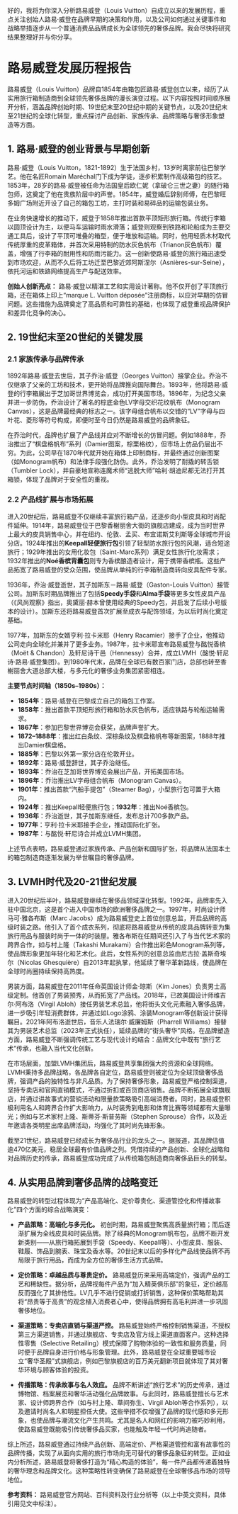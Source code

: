 好的，我将为你深入分析路易威登（Louis Vuitton）自成立以来的发展历程，重点关注创始人路易·威登在品牌早期的决策和作用，以及公司如何通过关键事件和战略举措逐步从一个普通消费品品牌成长为全球领先的奢侈品牌。我会尽快将研究结果整理好并与你分享。


# 路易威登发展历程报告

路易威登（Louis Vuitton）品牌自1854年由箱包匠路易·威登创立以来，经历了从实用旅行箱制造商到全球领先奢侈品牌的漫长演变过程。以下内容按照时间顺序展开分析，涵盖品牌创始时期、19世纪末至20世纪中期的关键节点，以及20世纪末至21世纪的全球化转型，重点探讨产品创新、家族传承、品牌策略与奢侈形象塑造等方面。

## 1. 路易·威登的创业背景与早期创新

路易·威登（Louis Vuitton，1821-1892）生于法国乡村，13岁时离家前往巴黎学艺。他在名匠Romain Maréchal门下成为学徒，逐步积累制作高级箱包的技艺。1853年，28岁的路易·威登被任命为法国皇后欧仁妮（拿破仑三世之妻）的随行箱包师，这奠定了他在贵族阶层中的声誉。1854年，威登婚后辞别师傅，在巴黎旺多姆广场附近开设了自己的箱包工坊，主打时装和易碎品的运输包装业务。

在业务快速增长的推动下，威登于1858年推出首款平顶矩形旅行箱。传统行李箱以圆顶设计为主，以便马车运输时雨水滑落；威登则观察到铁路和轮船成为主要交通工具后，设计了平顶可堆叠的箱型，便于堆放和运输。同时，他用轻质木材取代传统厚重的皮革箱体，并首次采用特制的防水灰色帆布（Trianon灰色帆布）覆盖，增强了行李箱的耐用性和防雨污能力。这一创新使路易·威登的旅行箱迅速受到市场欢迎，从而不久后将工坊迁至巴黎近郊阿斯涅尔（Asnières-sur-Seine），依托河运和铁路网络提高生产与配送效率。

**创始人创新亮点：** 路易·威登以精湛工艺和实用设计著称。他不仅开创了平顶旅行箱，还在箱体上印上“marque L. Vuitton déposée”注册商标，以应对早期的仿冒问题。这些措施为品牌奠定了高品质和可靠性的基础，也体现了威登重视品牌保护和差异化竞争的决心。

## 2. 19世纪末至20世纪的关键发展

### 2.1 家族传承与品牌传承

1892年路易·威登去世后，其子乔治·威登（Georges Vuitton）接掌企业。乔治不仅继承了父亲的工坊和技术，更开始将品牌推向国际舞台。1893年，他将路易·威登的行李箱展出于芝加哥世界博览会，成功打开美国市场。1896年，为纪念父亲并进一步防伪，乔治设计了著名的棕底金色LV字母交织花纹帆布（Monogram Canvas），这是品牌最经典的标志之一。该字母组合帆布以交错的“LV”字母与四叶花、菱形等符号构成，即便时至今日仍然是路易威登的品牌象征。

在乔治时代，品牌也扩展了产品线并应对不断增长的仿冒问题。例如1888年，乔治推出了“棋盘格帆布”系列（Damier图案，棕栗格纹），但市场上仿品仍层出不穷。为此，公司早在1870年代就开始在箱体上印制商标，并最终通过创新图案（如Monogram帆布）和法律手段强化防伪。此外，乔治发明了耐撬的转舌锁（Tumbler Lock），并自豪地宣称连魔术师“逃脱大师”哈利·胡迪尼都无法打开其箱锁，体现了品牌对于安全性的重视。

### 2.2 产品线扩展与市场拓展

进入20世纪后，路易威登不仅继续丰富旅行箱产品，还逐步向小型皮具和时尚配件延伸。1914年，路易威登位于巴黎香榭丽舍大街的旗舰店建成，成为当时世界上最大的皮具销售中心，并在纽约、伦敦、孟买、布宜诺斯艾利斯等全球城市开设分店。1924年推出的**Keepall轻便旅行包**引领了轻型防水旅行包的风潮，适合短途旅行；1929年推出的女用化妆包（Saint-Marc系列）满足女性旅行化妆需求；1932年推出的**Noé香槟背囊包**则专为香槟酿造者设计，用于携带香槟瓶。这些产品拓宽了路易威登的受众范围，使品牌从单纯的行李箱制造商转向皮具配件专家。

1936年，乔治·威登逝世，其子加斯东－路易·威登（Gaston-Louis Vuitton）接管公司。加斯东时期品牌推出了包括**Speedy手袋**和**Alma手袋**等更多女性皮具产品（《风尚观察》指出，奥黛丽·赫本曾使用经典的Speedy包，并启发了后续小号版本的设计）。加斯东还将路易威登首次扩展至成衣与配饰领域，为以后时尚化奠定基础。

1977年，加斯东的女婿亨利·拉卡米耶（Henry Racamier）接手了企业，他推动公司走向全球化并兼并了更多业务。1987年，拉卡米耶宣布路易威登与酩悦香槟（Moët & Chandon）及轩尼诗干邑（Hennessy）合并，成立LVMH（酩悦·轩尼诗·路易·威登集团）。到1980年代末，品牌在全球已有数百家门店，总部也转至香榭丽舍大道总部大楼，与多元化的奢侈业务集团紧密相连。

**主要节点时间轴（1850s–1980s）：**

* **1854年**：路易·威登在巴黎成立自己的箱包工作室。
* **1858年**：推出首款平顶矩形旅行箱和防水灰色帆布，适应铁路与轮船运输需求。
* **1867年**：参加巴黎世界博览会获奖，品牌声誉扩大。
* **1872–1888年**：推出红白条纹、深棕条纹及棋盘格帆布等新图案，1888年推出Damier棋盘格。
* **1885年**：巴黎以外第一家分店在伦敦开业。
* **1892年**：路易·威登辞世，其子乔治继任。
* **1893年**：乔治在芝加哥世界博览会展出产品，开拓美国市场。
* **1896年**：乔治推出LV字母组合帆布（Monogram Canvas）。
* **1901年**：推出首款“汽船手提包”（Steamer Bag），小型旅行包可置于大箱内。
* **1924年**：推出Keepall轻便旅行包；**1932年**：推出Noé香槟包。
* **1936年**：乔治逝世，其子加斯东继任，发布总计700多款产品。
* **1977年**：亨利·拉卡米耶接手企业，推动国际化扩张。
* **1987年**：与酩悦·轩尼诗合并成立LVMH集团。

上述节点表明，路易威登通过家族传承、产品创新和国际扩张，将品牌从法国本土的箱包制造商逐渐发展为举世瞩目的奢侈品牌。

## 3. LVMH时代及20-21世纪发展

进入20世纪后半叶，路易威登继续在奢侈品领域深化转型。1992年，品牌率先入驻中国北京，这是首个进入中国市场的欧洲奢侈品牌之一。1997年，时尚设计师马可·雅各布斯（Marc Jacobs）成为路易威登史上首位创意总监，开启品牌的高级时装之路。他引入了首个成衣系列，彻底将路易威登从传统的皮具品牌转变为集旅行用品与服装时尚于一体的时装屋。雅各布斯在任期间还引入了与当代艺术家的跨界合作，如与村上隆（Takashi Murakami）合作推出彩色Monogram系列等，使品牌形象更加年轻化和艺术化。此后，女性系列的创意总监由尼古拉·盖斯奇埃尔（Nicolas Ghesquière）自2013年起执掌，他延续了奢华革新路线，使品牌在全球时尚圈持续保持高热度。

男装方面，路易威登在2011年任命英国设计师金·琼斯（Kim Jones）负责男士高级定制。他首创了男装预秀，从而拓宽了产品线。2018年，已故美国设计师维吉尔·阿布洛（Virgil Abloh）接任男装艺术总监，他将街头文化元素融入奢侈品牌，进一步吸引年轻消费群体，并通过如Logo涂鸦、涂装Monogram等创新设计获得瞩目。2021年阿布洛逝世后，音乐人法瑞尔·威廉姆斯（Pharrell Williams）接替其为男装艺术总监（2023年正式执任），延续品牌的“街头奢华”风格。在品牌塑造方面，路易威登不断强调传统工艺与现代设计的结合：品牌文化中既有“旅行艺术”传承，也融入当代文化创新。

在市场层面，加盟LVMH集团后，路易威登共享集团强大的资源和全球网络。LVMH秉持多品牌战略，各品牌各自定位，路易威登则被定位为全球顶级奢侈品牌，强调产品的独特性与非凡品质。为了保持奢侈形象，路易威登严格控制渠道，坚持专卖店和官网直销模式，不通过折扣或百货商店销售。品牌不断拓展全球旗舰店，并通过讲故事式的营销活动和限量款策略吸引高端消费者。同时，路易威登积极利用名人和跨界合作扩大影响力，从时装秀到电影和体育比赛等领域都有大量曝光；例如与艺术家村上隆、斯蒂芬·斯普劳斯（Stephen Sprouse）合作，以及近年邀请各类明星出席品牌活动，均强化了其时尚先锋形象。

截至21世纪，路易威登已经成长为奢侈品行业的龙头之一。据报道，其品牌估值逾470亿美元，稳居全球最有价值品牌之列。凭借持续的产品创新、全球化战略和对品牌历史的传承，路易威登成功完成了从传统箱包制造商向奢侈品巨头的转型。

## 4. 从实用品牌到奢侈品牌的战略变迁

路易威登的转型过程体现为“产品高端化、定价尊贵化、渠道管控化和传播故事化”四个方面的综合战略演变：

* **产品策略：高端化与多元化。** 初创时期，路易威登聚焦高质量旅行箱；而后逐渐扩展为全线皮具和时装品牌。除了经典的Monogram帆布包，品牌不断开发新类别——从旅行箱拓展到手袋（Speedy、Keepall等）、小型皮具、服装、鞋履、饰品到腕表、珠宝及香水等。20世纪末以后的多样化产品线使品牌不再局限于旅行用品，而成为全方位的奢侈生活方式品牌。

* **定价策略：卓越品质与尊贵定价。** 路易威登历来采用高端定价，强调产品的工艺和稀缺性。据分析，品牌视每件产品为“加入精英俱乐部”的象征，定价越高反而强化了其排他性。LV几乎不进行促销或打折销售，这种保价策略帮助其将“昂贵等于高贵”的观念植入消费者心中，使得品牌拥有高毛利并进一步巩固奢侈地位。

* **渠道策略：专卖店直销与渠道严控。** 路易威登始终严格控制销售渠道，不授权第三方渠道销售，并通过旗舰店、专卖店及官方线上渠道直面客户。这种选择性零售（Selective Retailing）模式保障了购物体验的一致性和服务质量，同时便于品牌自身进行价格与形象管理。此外，路易威登在全球重要城市设立“奢华圣殿”式旗舰店，例如巴黎旗舰店的百万美元翻新项目就体现了其对奢华环境与顾客体验的投资。

* **传播策略：传承故事与名人效应。** 品牌不断讲述“旅行艺术”的历史传承，通过博物馆、档案展览和奢华活动强化品牌故事。与此同时，路易威登擅长与艺术家、设计师跨界合作（如与村上隆、草间弥生、Virgil Abloh等合作系列），以及邀请时尚名人和明星担任大使。这些举措不仅增强了品牌的现代感和多元形象，也使品牌与潮流文化产生共鸣。尤其是名人和网红的影响力被巧妙利用，使路易威登既能吸引传统奢侈品买家，也能触及年轻一代时尚追随者。

综上所述，路易威登通过持续产品创新、高端定价、严格渠道管控和富有故事性的品牌传播，实现了从面向实用的旅行市场向无可替代的奢侈品象征的转型。正如业内分析所述，路易威登将奢侈打造为“精心构造的体验”，每一件产品都传递着独特的奢华理念和品牌文化。这种策略性转变确保了路易威登在全球奢侈品市场的领导地位。

**参考资料：** 路易威登官方网站、百科资料及行业分析等（以上中英文资料，具体引用见文中标注）。
